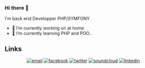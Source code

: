 ### Hi there 👋

I'm back end Developper PHP/SYMFONY

- 🔭 I’m currently working on at home
- 🌱 I’m currently learning PHP and POO..

## Links

<p align="center">
  <a href="mailto:gwendal.bescont@gmail.com"><img src="https://img.icons8.com/color/96/000000/gmail.png" alt="email"/></a>
  <a href="https://www.facebook.com/bescontgwendal"><img src="https://img.icons8.com/color/96/000000/facebook.png" alt="facebook"/></a>
  <a href="https://twitter.com/gwendalbescont"><img src="https://img.icons8.com/color/96/000000/twitter-squared.png" alt="twitter"/></a>
  <a href="https://soundcloud.com/touevukantabu"><img src="https://img.icons8.com/color/96/000000/soundcloud.png" alt="soundcloud"/></a>
  <a href="https://www.facebook.com/bescontgwendal"><img src="https://img.icons8.com/color/96/000000/linkedin.png" alt="linkedin"/></a>
</p>
